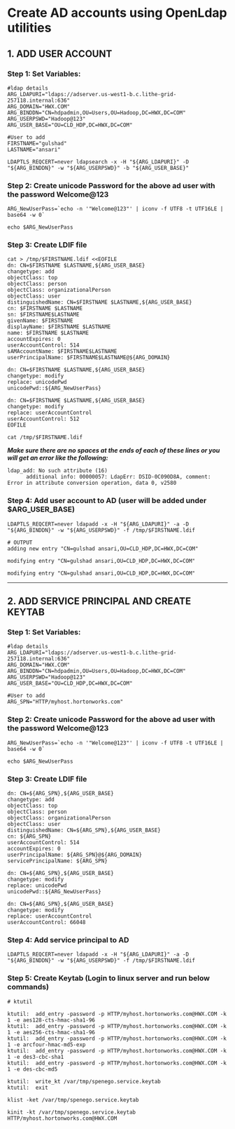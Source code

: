 # Create AD accounts using OpenLdap utilities

## 1. ADD USER ACCOUNT

### Step 1: Set Variables:
```
#ldap details
ARG_LDAPURI="ldaps://adserver.us-west1-b.c.lithe-grid-257118.internal:636"
ARG_DOMAIN="HWX.COM"
ARG_BINDDN="CN=hdpadmin,OU=Users,OU=Hadoop,DC=HWX,DC=COM"
ARG_USERPSWD="Hadoop@123"
ARG_USER_BASE="OU=CLD_HDP,DC=HWX,DC=COM"

#User to add
FIRSTNAME="gulshad"
LASTNAME="ansari"
```

```
LDAPTLS_REQCERT=never ldapsearch -x -H "${ARG_LDAPURI}" -D "${ARG_BINDDN}" -w "${ARG_USERPSWD}" -b "${ARG_USER_BASE}" 
```

### Step 2: Create unicode Password for the above ad user with the password Welcome@123
```
ARG_NewUserPass=`echo -n '"Welcome@123"' | iconv -f UTF8 -t UTF16LE | base64 -w 0`
```

```
echo $ARG_NewUserPass
```

### Step 3: Create LDIF file
```
cat > /tmp/$FIRSTNAME.ldif <<EOFILE
dn: CN=$FIRSTNAME $LASTNAME,${ARG_USER_BASE}
changetype: add
objectClass: top
objectClass: person
objectClass: organizationalPerson
objectClass: user
distinguishedName: CN=$FIRSTNAME $LASTNAME,${ARG_USER_BASE}
cn: $FIRSTNAME $LASTNAME
sn: $FIRSTNAME$LASTNAME
givenName: $FIRSTNAME
displayName: $FIRSTNAME $LASTNAME
name: $FIRSTNAME $LASTNAME
accountExpires: 0
userAccountControl: 514
sAMAccountName: $FIRSTNAME$LASTNAME
userPrincipalName: $FIRSTNAME$LASTNAME@${ARG_DOMAIN}

dn: CN=$FIRSTNAME $LASTNAME,${ARG_USER_BASE}
changetype: modify
replace: unicodePwd
unicodePwd::${ARG_NewUserPass}

dn: CN=$FIRSTNAME $LASTNAME,${ARG_USER_BASE}
changetype: modify
replace: userAccountControl
userAccountControl: 512
EOFILE
```
```
cat /tmp/$FIRSTNAME.ldif
```
___Make sure there are no spaces at the ends of each of these lines or you will get an error like the following:___

```
ldap_add: No such attribute (16)
      additional info: 00000057: LdapErr: DSID-0C090D8A, comment: Error in attribute conversion operation, data 0, v2580
```

### Step 4: Add user account to AD (user will be added under $ARG_USER_BASE)
```
LDAPTLS_REQCERT=never ldapadd -x -H "${ARG_LDAPURI}" -a -D "${ARG_BINDDN}" -w "${ARG_USERPSWD}" -f /tmp/$FIRSTNAME.ldif 

# OUTPUT 
adding new entry "CN=gulshad ansari,OU=CLD_HDP,DC=HWX,DC=COM"

modifying entry "CN=gulshad ansari,OU=CLD_HDP,DC=HWX,DC=COM"

modifying entry "CN=gulshad ansari,OU=CLD_HDP,DC=HWX,DC=COM"
```

__________________________________________________________________________________________________

## 2. ADD SERVICE PRINCIPAL AND CREATE KEYTAB

### Step 1: Set Variables:
```
#ldap details
ARG_LDAPURI="ldaps://adserver.us-west1-b.c.lithe-grid-257118.internal:636"
ARG_DOMAIN="HWX.COM"
ARG_BINDDN="CN=hdpadmin,OU=Users,OU=Hadoop,DC=HWX,DC=COM"
ARG_USERPSWD="Hadoop@123"
ARG_USER_BASE="OU=CLD_HDP,DC=HWX,DC=COM"

#User to add
ARG_SPN="HTTP/myhost.hortonworks.com"
```

### Step 2: Create unicode Password for the above ad user with the password Welcome@123
```
ARG_NewUserPass=`echo -n '"Welcome@123"' | iconv -f UTF8 -t UTF16LE | base64 -w 0`
```

```
echo $ARG_NewUserPass
```

### Step 3: Create LDIF file
```
dn: CN=${ARG_SPN},${ARG_USER_BASE}
changetype: add
objectClass: top
objectClass: person
objectClass: organizationalPerson
objectClass: user
distinguishedName: CN=${ARG_SPN},${ARG_USER_BASE}
cn: ${ARG_SPN}
userAccountControl: 514
accountExpires: 0
userPrincipalName: ${ARG_SPN}@${ARG_DOMAIN}
servicePrincipalName: ${ARG_SPN}

dn: CN=${ARG_SPN},${ARG_USER_BASE}
changetype: modify
replace: unicodePwd
unicodePwd::${ARG_NewUserPass}

dn: CN=${ARG_SPN},${ARG_USER_BASE}
changetype: modify
replace: userAccountControl
userAccountControl: 66048
```

### Step 4: Add service principal to AD
```
LDAPTLS_REQCERT=never ldapadd -x -H "${ARG_LDAPURI}" -a -D "${ARG_BINDDN}" -w "${ARG_USERPSWD}" -f /tmp/$FIRSTNAME.ldif  
```

### Step 5: Create Keytab (Login to linux server and run below commands)
```
# ktutil

ktutil:  add_entry -password -p HTTP/myhost.hortonworks.com@HWX.COM -k 1 -e aes128-cts-hmac-sha1-96
ktutil:  add_entry -password -p HTTP/myhost.hortonworks.com@HWX.COM -k 1 -e aes256-cts-hmac-sha1-96
ktutil:  add_entry -password -p HTTP/myhost.hortonworks.com@HWX.COM -k 1 -e arcfour-hmac-md5-exp
ktutil:  add_entry -password -p HTTP/myhost.hortonworks.com@HWX.COM -k 1 -e des3-cbc-sha1
ktutil:  add_entry -password -p HTTP/myhost.hortonworks.com@HWX.COM -k 1 -e des-cbc-md5

ktutil:  write_kt /var/tmp/spenego.service.keytab
ktutil:  exit
```

```
klist -ket /var/tmp/spenego.service.keytab
```
```
kinit -kt /var/tmp/spenego.service.keytab HTTP/myhost.hortonworks.com@HWX.COM
```
